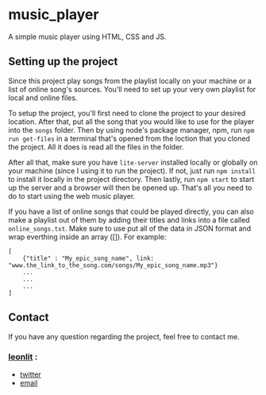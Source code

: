 # music_player
A simple music player using HTML, CSS and JS.


## Setting up the project

Since this project play songs from the playlist locally on your machine or a list of online song's sources. You'll need to set up your very own playlist for local and  online files.

To setup the project, you'll first need to clone the project to your desired location. After that, put all the song that you would like to use for the player into the ```songs``` folder. Then by using node's package manager, npm, run ```npm run get-files``` in a terminal that's opened from the loction that you cloned the project. All it does is read all the files in the folder. 

After all that, make sure you have ```lite-server``` installed locally or globally on your machine (since I using it to run the project). If not, just run ```npm install``` to install it locally in the project directory. Then lastly, run ```npm start``` to start up the server and a browser will then be opened up. That's all you need to do to start using the web music player.

If you have a list of online songs that could be played directly, you can also make a playlist out of them by adding their titles and links into a file called ```online_songs.txt```. Make sure to use put all of the data in JSON format and wrap everthing inside an array ([]). For example:

```
[
    {"title" : "My_epic_song_name", link: "www.the_link_to_the_song.com/songs/My_epic_song_name.mp3"}
    ...
    ...
    ...
]
```

## Contact

If you have any question regarding the project, feel free to contact me.

### [leonlit](https://github.com/Leonlit) :

 - [twitter](https://twitter.com/leonlit)
 - [email](leonlit123@gmail.com)